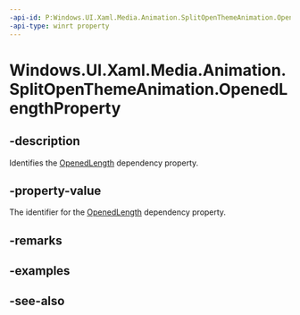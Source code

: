 ```yaml
---
-api-id: P:Windows.UI.Xaml.Media.Animation.SplitOpenThemeAnimation.OpenedLengthProperty
-api-type: winrt property
---
```


<!-- Property syntax
public Windows.UI.Xaml.DependencyProperty OpenedLengthProperty { get; }
-->

# Windows.UI.Xaml.Media.Animation.SplitOpenThemeAnimation.OpenedLengthProperty

## -description
Identifies the [OpenedLength](splitopenthemeanimation_openedlength.md) dependency property.



## -property-value
The identifier for the [OpenedLength](splitopenthemeanimation_openedlength.md) dependency property.

## -remarks

## -examples

## -see-also
